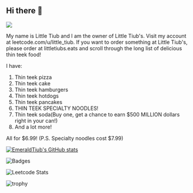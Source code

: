 ## Hi there 👋

![](https://komarev.com/ghpvc/?username=EmeraldTiub&color=green)


My name is Little Tiub and I am the owner of Little Tiub's. Visit my account at leetcode.com/u/little_tiub.
If you want to order something at Little Tiub's, please order at littletiubs.eats and scroll through the long list of delicious thin teek food!


I have:
1. Thin teek pizza
2. Thin teek cake
3. Thin teek hamburgers
4. Thin teek hotdogs
5. Thin teek pancakes
6. THIN TEEK SPECIALTY NOODLES!
7. Thin teek soda(Buy one, get a chance to earn $500 MILLION dollars right in your can!)
8. And a lot more!

All for $6.99!
(P.S. Specialty noodles cost $7.99)

[![EmeraldTiub's GitHub stats](https://github-readme-stats.vercel.app/api?username=EmeraldTiub)](https://github.com/EmeraldTiub/github-readme-stats)


![Badges](https://leetcode-badge-showcase.vercel.app/api?username=Little_Tiub)

![Leetcode Stats](https://leetcard.jacoblin.cool/Little_Tiub)

![trophy](https://github-profile-trophy.vercel.app/?username=EmeraldTiub)
